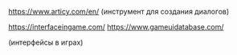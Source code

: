 https://www.articy.com/en/
(инструмент для создания диалогов)

https://interfaceingame.com/
https://www.gameuidatabase.com/

(интерфейсы в играх)
